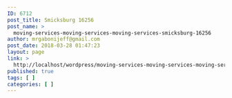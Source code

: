 ```yaml
---
ID: 6712
post_title: Smicksburg 16256
post_name: >
  moving-services-moving-services-moving-services-smicksburg-16256
author: mrgabonijeff@gmail.com
post_date: 2018-03-28 01:47:23
layout: page
link: >
  http://localhost/wordpress/moving-services-moving-services-moving-services-smicksburg-16256/
published: true
tags: [ ]
categories: [ ]
---
```

